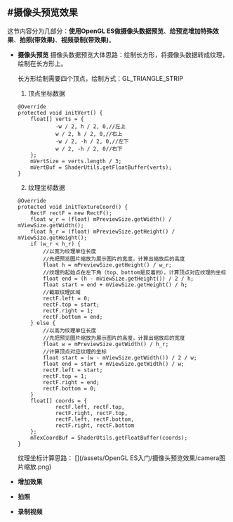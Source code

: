 #摄像头预览效果
---
这节内容分为几部分：**使用OpenGL ES做摄像头数据预览**、**给预览增加特殊效果**、**拍照(带效果)**、**视频录制(带效果)**。
* **摄像头预览**
    摄像头数据预览大体思路：绘制长方形，将摄像头数据转成纹理，绘制在长方形上。
    
    长方形绘制需要四个顶点，绘制方式：GL_TRIANGLE_STRIP
    1. 顶点坐标数据
    ```
    @Override
    protected void initVert() {
        float[] verts = {
                -w / 2, h / 2, 0,//左上
                w / 2, h / 2, 0,//右上
                -w / 2, -h / 2, 0,//左下
                w / 2, -h / 2, 0//右下
        };
        mVertSize = verts.length / 3;
        mVertBuf = ShaderUtils.getFloatBuffer(verts);
    }
    ```
    2. 纹理坐标数据
    ```
    @Override
    protected void initTextureCoord() {
        RectF rectF = new RectF();
        float w_r = (float) mPreviewSize.getWidth() / mViewSize.getWidth();
        float h_r = (float) mPreviewSize.getHeight() / mViewSize.getHeight();
        if (w_r < h_r) {
            //以宽为纹理单位长度
            //先把预览图片缩放为展示图片的宽度，计算出缩放后的高度
            float h = mPreviewSize.getHeight() / w_r;
            //纹理的起始点在左下角（top、bottom是反着的），计算顶点对应纹理的坐标
            float end = (h - mViewSize.getHeight()) / 2 / h;
            float start = end + mViewSize.getHeight() / h;
            //截取纹理区域
            rectF.left = 0;
            rectF.top = start;
            rectF.right = 1;
            rectF.bottom = end;
        } else {
            //以高为纹理单位长度
            //先把预览图片缩放为展示图片的高度，计算出缩放后的宽度
            float w = mPreviewSize.getWidth() / h_r;
            //计算顶点对应纹理的坐标
            float start = (w - mViewSize.getWidth()) / 2 / w;
            float end = start + mViewSize.getWidth() / w;
            rectF.left = start;
            rectF.top = 1;
            rectF.right = end;
            rectF.bottom = 0;
        }
        float[] coords = {
                rectF.left, rectF.top,
                rectF.right, rectF.top,
                rectF.left, rectF.bottom,
                rectF.right, rectF.bottom
        };
        mTexCoordBuf = ShaderUtils.getFloatBuffer(coords);
    }
    ```    
    纹理坐标计算思路：
    [](/assets/OpenGL ES入门/摄像头预览效果/camera图片缩放.png)
    
* **增加效果**

* **拍照**

* **录制视频**
